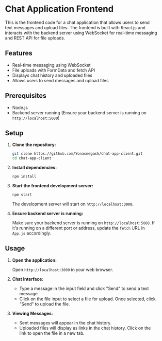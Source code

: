 # Chat Application Frontend

This is the frontend code for a chat application that allows users to send text messages and upload files. The frontend is built with React.js and interacts with the backend server using WebSocket for real-time messaging and REST API for file uploads.

## Features

- Real-time messaging using WebSocket
- File uploads with FormData and fetch API
- Displays chat history and uploaded files
- Allows users to send messages and upload files

## Prerequisites

- Node.js
- Backend server running (Ensure your backend server is running on `http://localhost:5000`)

## Setup

1. **Clone the repository:**

   ```bash
   git clone https://github.com/Yonasnegash/chat-app-client.git
   cd chat-app-client
   ```

2. **Install dependencies:**

   ```bash
   npm install
   ```

3. **Start the frontend development server:**

   ```bash
   npm start
   ```

   The development server will start on `http://localhost:3000`.

4. **Ensure backend server is running:**

   Make sure your backend server is running on `http://localhost:5000`. If it's running on a different port or address, update the `fetch` URL in `App.js` accordingly.

## Usage

1. **Open the application:**

   Open `http://localhost:3000` in your web browser.

2. **Chat Interface:**

   - Type a message in the input field and click "Send" to send a text message.
   - Click on the file input to select a file for upload. Once selected, click "Send" to upload the file.

3. **Viewing Messages:**

   - Sent messages will appear in the chat history.
   - Uploaded files will display as links in the chat history. Click on the link to open the file in a new tab.
